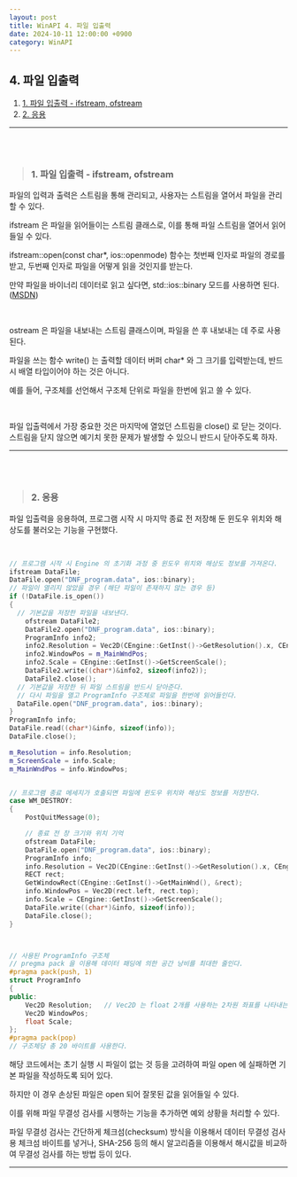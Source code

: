```yaml
---
layout: post
title: WinAPI 4. 파일 입출력
date: 2024-10-11 12:00:00 +0900
category: WinAPI
---
```


## 4. 파일 입출력

1. [1. 파일 입출력 - ifstream, ofstream](#1-파일-입출력---ifstream-ofstream)
2. [2. 응용](#2-응용)

---

<br><br>

>### 1. 파일 입출력 - ifstream, ofstream

파일의 입력과 출력은 스트림을 통해 관리되고, 사용자는 스트림을 열어서 파일을 관리할 수 있다.

ifstream 은 파일을 읽어들이는 스트림 클래스로, 이를 통해 파일 스트림을 열어서 읽어들일 수 있다.

ifstream::open(const char*, ios::openmode) 함수는 첫번째 인자로 파일의 경로를 받고, 두번째 인자로 파일을 어떻게 읽을 것인지를 받는다.

만약 파일을 바이너리 데이터로 읽고 싶다면, std::ios::binary 모드를 사용하면 된다. ([MSDN][1])

<br>

ostream 은 파일을 내보내는 스트림 클래스이며, 파일을 쓴 후 내보내는 데 주로 사용된다.

파일을 쓰는 함수 write() 는 출력할 데이터 버퍼 char* 와 그 크기를 입력받는데, 반드시 배열 타입이어야 하는 것은 아니다.

예를 들어, 구조체를 선언해서 구조체 단위로 파일을 한번에 읽고 쓸 수 있다.

<br>

파일 입출력에서 가장 중요한 것은 마지막에 열었던 스트림을 close() 로 닫는 것이다.
스트림을 닫지 않으면 예기치 못한 문제가 발생할 수 있으니 반드시 닫아주도록 하자.

---

<br><br>

>### 2. 응용

파일 입출력을 응용하여, 프로그램 시작 시 마지막 종료 전 저장해 둔 윈도우 위치와 해상도를 불러오는 기능을 구현했다.

<br>

```cpp
// 프로그램 시작 시 Engine 의 초기화 과정 중 윈도우 위치와 해상도 정보를 가져온다.
ifstream DataFile;
DataFile.open("DNF_program.data", ios::binary);
// 파일이 열리지 않았을 경우 (해단 파일이 존재하지 않는 경우 등)
if (!DataFile.is_open())  
{
  // 기본값을 저장한 파일을 내보낸다.
	ofstream DataFile2;
	DataFile2.open("DNF_program.data", ios::binary);
	ProgramInfo info2;
	info2.Resolution = Vec2D(CEngine::GetInst()->GetResolution().x, CEngine::GetInst()->GetResolution().y);
	info2.WindowPos = m_MainWndPos;
	info2.Scale = CEngine::GetInst()->GetScreenScale();
	DataFile2.write((char*)&info2, sizeof(info2));
	DataFile2.close();
  // 기본값을 저장한 뒤 파일 스트림을 반드시 닫아준다.
  // 다시 파일을 열고 ProgramInfo 구조체로 파일을 한번에 읽어들인다.
  DataFile.open("DNF_program.data", ios::binary);
}
ProgramInfo info;
DataFile.read((char*)&info, sizeof(info));
DataFile.close();

m_Resolution = info.Resolution;
m_ScreenScale = info.Scale;
m_MainWndPos = info.WindowPos;


// 프로그램 종료 메세지가 호출되면 파일에 윈도우 위치와 해상도 정보를 저장한다.
case WM_DESTROY:
{
    PostQuitMessage(0);

    // 종료 전 창 크기와 위치 기억
    ofstream DataFile;
    DataFile.open("DNF_program.data", ios::binary);
    ProgramInfo info;
    info.Resolution = Vec2D(CEngine::GetInst()->GetResolution().x, CEngine::GetInst()->GetResolution().y);
    RECT rect;
    GetWindowRect(CEngine::GetInst()->GetMainWnd(), &rect);
    info.WindowPos = Vec2D(rect.left, rect.top);
    info.Scale = CEngine::GetInst()->GetScreenScale();
    DataFile.write((char*)&info, sizeof(info));
    DataFile.close();
}



// 사용된 ProgramInfo 구조체
// pregma pack 을 이용해 데이터 패딩에 의한 공간 낭비를 최대한 줄인다.
#pragma pack(push, 1)
struct ProgramInfo
{
public:
	Vec2D Resolution;   // Vec2D 는 float 2개를 사용하는 2차원 좌표를 나타내는 구조체이다.
	Vec2D WindowPos;
	float Scale;
};
#pragma pack(pop)
// 구조체당 총 20 바이트를 사용한다.

```

해당 코드에서는 초기 실행 시 파일이 없는 것 등을 고려하여 파일 open 에 실패하면 기본 파일을 작성하도록 되어 있다.

하지만 이 경우 손상된 파일은 open 되어 잘못된 값을 읽어들일 수 있다.

이를 위해 파일 무결성 검사를 시행하는 기능을 추가하면 예외 상황을 처리할 수 있다.

파일 무결성 검사는 간단하게 체크섬(checksum) 방식을 이용해서 데이터 무결성 검사용 체크섬 바이트를 넣거나, SHA-256 등의 해시 알고리즘을 이용해서 해시값을 비교하여 무결성 검사를 하는 방법 등이 있다.


---

[1]:https://learn.microsoft.com/ko-kr/cpp/standard-library/ios-base-class?view=msvc-170#openmode
